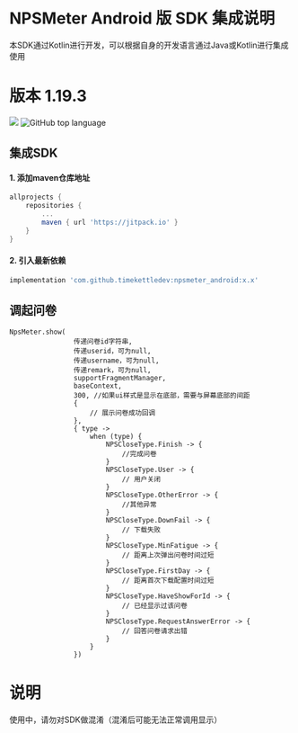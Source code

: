 # NPSMeter Android 版 SDK 集成说明

本SDK通过Kotlin进行开发，可以根据自身的开发语言通过Java或Kotlin进行集成使用

# 版本  1.19.3

[![](https://jitpack.io/v/timekettledev/npsmeter_android.svg)](https://jitpack.io/#timekettledev/npsmeter_android)
![GitHub top language](https://img.shields.io/github/languages/top/timekettledev/npsmeter_android)


## 集成SDK

#### 1. 添加maven仓库地址
```gradle
allprojects {
    repositories {
        ...
        maven { url 'https://jitpack.io' }
    }
}

```

#### 2. 引入最新依赖
```gradle
implementation 'com.github.timekettledev:npsmeter_android:x.x'
```

## 调起问卷

```
NpsMeter.show(
                传递问卷id字符串,
                传递userid，可为null,
                传递username，可为null,
                传递remark，可为null,
                supportFragmentManager,
                baseContext,
                300, //如果ui样式是显示在底部，需要与屏幕底部的间距
                {
                    // 展示问卷成功回调
                },
                { type ->
                    when (type) {
                        NPSCloseType.Finish -> {
                            //完成问卷
                        }
                        NPSCloseType.User -> {
                            // 用户关闭
                        }
                        NPSCloseType.OtherError -> {
                            //其他异常
                        }
                        NPSCloseType.DownFail -> {
                            // 下载失败
                        }
                        NPSCloseType.MinFatigue -> {
                            // 距离上次弹出问卷时间过短
                        }
                        NPSCloseType.FirstDay -> {
                            // 距离首次下载配置时间过短
                        }
                        NPSCloseType.HaveShowForId -> {
                            // 已经显示过该问卷
                        }
                        NPSCloseType.RequestAnswerError -> {
                            // 回答问卷请求出错
                        }
                    }
                })
```

# 说明
使用中，请勿对SDK做混淆（混淆后可能无法正常调用显示）
